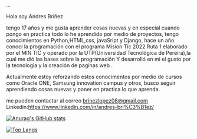 ...

<!---
andres-brinez/andres-brinez is a ✨ special ✨ repository because its `README.md` (this file) appears on your GitHub profile.
You can click the Preview link to take a look at your chan
--->
Hola  soy Andres Briñez

tengo 17 años y me  gusta aprender  cosas  nuevas  y  en especial cuando pongo en practica  todo lo he aprendido  por medio de  proyectos,
tengo conocimientos  en Python,HTML,css, javaSript y Django, hace  un año conocí la  programación con el programa  Mision Tic  2022 Ruta  1 elaborado por el MIN TIC  y  operado por  la UTP(Universidad Tecnológica de Pereira),la   cual me dió  las  bases sobre  la  programación Y  desarrolló en mi el gusto por  la tecnologia  y  la  creación de  paginas  web .

Actualmente estoy  reforzando estos  conocimentos  por  medio de  cursos como Oracle ONE, Samsung innovation campus y otros, 
busco seguir  aprendiendo cosas  nuevas  y poner  en practica  lo que aprenda.

me  pueden contactar  al correo brinezlopez08@gmail.com
Linkedin:https://www.linkedin.com/in/andres-bri%C3%B1ez/

[![Anurag's GitHub stats](https://github-readme-stats.vercel.app/api?username=andres-brinez&theme=dark&show_icons=true)](https://github.com/anuraghazra/github-readme-stats)

[![Top Langs](https://github-readme-stats.vercel.app/api/top-langs/?username=anuraghazra)](https://github.com/anuraghazra/github-readme-stats)

